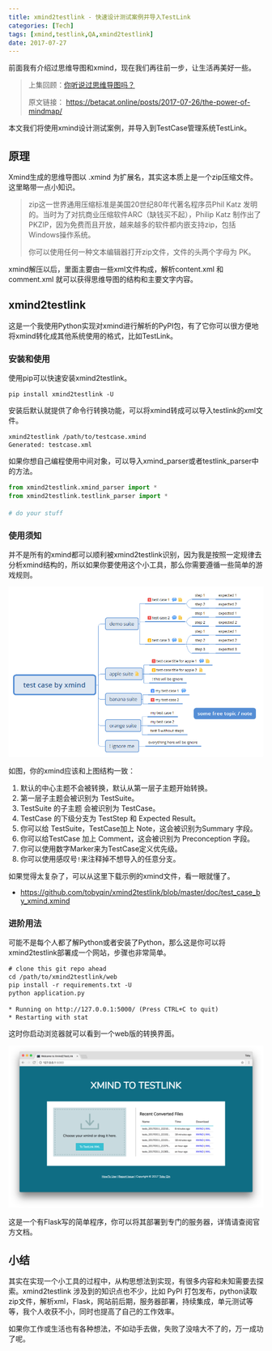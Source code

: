 ```yaml
---
title: xmind2testlink - 快速设计测试案例并导入TestLink
categories: [Tech]
tags: [xmind,testlink,QA,xmind2testlink]
date: 2017-07-27
---
```


前面我有介绍过思维导图和xmind，现在我们再往前一步，让生活再美好一些。

> 上集回顾：[你听说过思维导图吗？](https://betacat.online/posts/2017-07-26/the-power-of-mindmap/)
>
> 原文链接： https://betacat.online/posts/2017-07-26/the-power-of-mindmap/

本文我们将使用xmind设计测试案例，并导入到TestCase管理系统TestLink。

## 原理

Xmind生成的思维导图以 .xmind 为扩展名，其实这本质上是一个zip压缩文件。这里略带一点小知识。

> zip这一世界通用压缩标准是美国20世纪80年代著名程序员Phil Katz 发明的。当时为了对抗商业压缩软件ARC（缺钱买不起），Philip Katz 制作出了PKZIP，因为免费而且开放，越来越多的软件都内嵌支持zip，包括Windows操作系统。
>
> 你可以使用任何一种文本编辑器打开zip文件，文件的头两个字母为 PK。

xmind解压以后，里面主要由一些xml文件构成，解析content.xml 和 comment.xml 就可以获得思维导图的结构和主要文字内容。

## xmind2testlink

这是一个我使用Python实现对xmind进行解析的PyPI包，有了它你可以很方便地将xmind转化成其他系统使用的格式，比如TestLink。

### 安装和使用

使用pip可以快速安装xmind2testlink。

```
pip install xmind2testlink -U
```

安装后默认就提供了命令行转换功能，可以将xmind转成可以导入testlink的xml文件。

```
xmind2testlink /path/to/testcase.xmind
Generated: testcase.xml
```

如果你想自己编程使用中间对象，可以导入xmind_parser或者testlink_parser中的方法。

```python
from xmind2testlink.xmind_parser import *
from xmind2testlink.testlink_parser import *

# do your stuff
```
### 使用须知

并不是所有的xmind都可以顺利被xmind2testlink识别，因为我是按照一定规律去分析xmind结构的，所以如果你要使用这个小工具，那么你需要遵循一些简单的游戏规则。

![xmind 设计TestCase 示例](images/test_case_by_xmind.png)

如图，你的xmind应该和上图结构一致：

1. 默认的中心主题不会被转换，默认从第一层子主题开始转换。
2. 第一层子主题会被识别为 TestSuite。
3. TestSuite 的子主题 会被识别为 TestCase。
4. TestCase 的下级分支为 TestStep 和 Expected Result。
5. 你可以给 TestSuite，TestCase加上 Note，这会被识别为Summary 字段。
6. 你可以给TestCase 加上 Comment，这会被识别为 Preconception 字段。
7. 你可以使用数字Marker来为TestCase定义优先级。
8. 你可以使用感叹号`!`来注释掉不想导入的任意分支。


如果觉得太复杂了，可以从这里下载示例的xmind文件，看一眼就懂了。

- https://github.com/tobyqin/xmind2testlink/blob/master/doc/test_case_by_xmind.xmind

### 进阶用法

可能不是每个人都了解Python或者安装了Python，那么这是你可以将xmind2testlink部署成一个网站，步骤也非常简单。

```
# clone this git repo ahead
cd /path/to/xmind2testlink/web
pip install -r requirements.txt -U
python application.py

* Running on http://127.0.0.1:5000/ (Press CTRL+C to quit)
* Restarting with stat
```

这时你启动浏览器就可以看到一个web版的转换界面。

![xmind2testlink web](images/xmind2testlink_web.png)

这是一个有Flask写的简单程序，你可以将其部署到专门的服务器，详情请查阅官方文档。

## 小结

其实在实现一个小工具的过程中，从构思想法到实现，有很多内容和未知需要去探索。xmind2testlink 涉及到的知识点也不少，比如 PyPI 打包发布，python读取zip文件，解析xml，Flask，网站前后期，服务器部署，持续集成，单元测试等等，我个人收获不小，同时也提高了自己的工作效率。

如果你工作或生活也有各种想法，不如动手去做，失败了没啥大不了的，万一成功了呢。